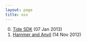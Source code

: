 ```yaml
---
layout: page
title: osx
---
```


0. [Tide SDK](/bookmark/2013/01/07/tide-sdk.html) (07 Jan 2013) 
1. [Hammer and Anvil](/bookmark/2012/11/14/hammer-and-anvil.html) (14 Nov 2012) 
